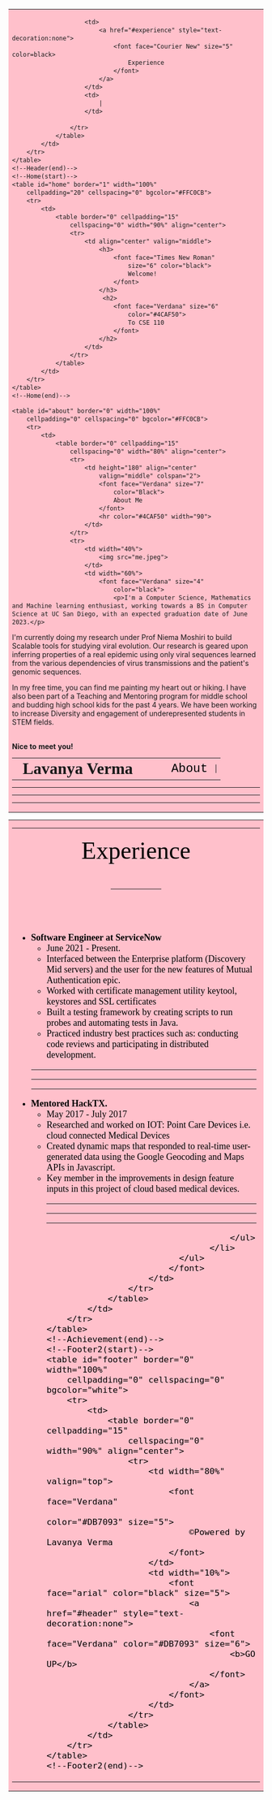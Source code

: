 <!DOCTYPE html>
<html lang="en">
<head>
    <meta charset="UTF-8">
    <meta name="viewport" content=
        "width=device-width, initial-scale=1.0">
    <title>Lavanya's User Page</title>
</head>
 
<body>
    <!--Header(start)-->
    <table id="header" border="0" width="100%"
        cellpadding="0" cellspacing="0" bgcolor="#FFC0CB">
        <tr>
            <td>
                <table border="0" cellpadding="15"
                    cellspacing="0" width="90%" align="center">
                    <tr>
                        <td>
                        </td>
                        <td>
                            <font face="Comic sans MS" size="6">
                                <b>Lavanya Verma</b>
                            </font>
                        </td>
                        <td width="15%">       
                        </td>
                        <td>
                            <a href="#about" style="text-decoration:none">
                                <font face="Courier New" size="5" color=black>
                                    About
                                </font>
                            </a>
                        </td>
                        <td>
                            |
                        </td>
                    
                        <td>
                            <a href="#experience" style="text-decoration:none">
                                <font face="Courier New" size="5" color=black>
                                    Experience
                                </font>
                            </a>
                        </td>
                        <td>
                            |
                        </td>
                   
                    </tr>
                </table>
            </td>
        </tr>
    </table>
    <!--Header(end)-->
    <!--Home(start)-->
    <table id="home" border="1" width="100%"
        cellpadding="20" cellspacing="0" bgcolor="#FFC0CB">
        <tr>
            <td>
                <table border="0" cellpadding="15"
                    cellspacing="0" width="90%" align="center">
                    <tr>
                        <td align="center" valign="middle">
                            <h3>
                                <font face="Times New Roman"
                                    size="6" color="black">
                                    Welcome!
                                </font>
                            </h3>
                             <h2>
                                <font face="Verdana" size="6"
                                    color="#4CAF50">
                                    To CSE 110
                                </font>
                            </h2>
                        </td>
                    </tr>
                </table>
            </td>
        </tr>
    </table>
    <!--Home(end)-->
<!--About(start)-->
    <table id="about" border="0" width="100%"
        cellpadding="0" cellspacing="0" bgcolor="#FFC0CB">
        <tr>
            <td>
                <table border="0" cellpadding="15"
                    cellspacing="0" width="80%" align="center">
                    <tr>
                        <td height="180" align="center"
                            valign="middle" colspan="2">
                            <font face="Verdana" size="7"
                                color="Black">
                                About Me
                            </font>
                            <hr color="#4CAF50" width="90">
                        </td>
                    </tr>
                    <tr>
                        <td width="40%">
                            <img src="me.jpeg">
                        </td>
                        <td width="60%">
                            <font face="Verdana" size="4"
                                color="black">
                                <p>I'm a Computer Science, Mathematics and Machine learning enthusiast, working towards a BS in Computer Science at UC San Diego, with an expected graduation date of June 2023.</p>
<p> I'm currently doing my research under Prof Niema Moshiri to build Scalable tools for studying viral evolution. Our research is geared upon inferring properties of a real epidemic
using only viral sequences learned from the various dependencies of virus transmissions and the patient's genomic sequences.  </p> <p> In my free time, you can find me painting my heart out or hiking. I have also been part of a Teaching and Mentoring program for middle school and budding high school kids for the past 4 years. We have been working to increase Diversity and engagement of underepresented students in STEM fields. </p>
                                <br>
                                <b>Nice to meet you!</b>
                            </font>
                        </td>
                    </tr>
                </table>
                <hr color="black">
                <hr color="black">
                <hr color="black">
            </td>
        </tr>
    </table>
    <!--About(end)-->
    <!--Achievement(start)-->
    <table id="experience" border="0" width="100%"
        cellpadding="0" cellspacing="0" bgcolor="pink">
        <tr>
            <td>
                <table border="0" cellpadding="15"
                    cellspacing="0" width="80%" align="center">
                    <tr>
                        <td height="180" align="center" valign="middle">
                            <font face="Verdana" size="7" color="black">
                                Experience
                                <hr color="black" width="100">
                            </font>
                        </td>
                    </tr>
                    <tr>
                        <td>
                            <font face="Verdana" size="4" color="black">
                                <ul>
                                    <li>
                                        <b>Software Engineer at ServiceNow</b>
                                        <ul>
                                            <li>
                                                June 2021 - Present.
                                            </li>
                                            <li>
                                              Interfaced between the Enterprise platform (Discovery Mid servers) and the user for the new features of Mutual Authentication epic.
                                              </li>
<li>Worked with certificate management utility keytool, keystores and SSL certificates </li>
<li>Built a testing framework by creating scripts to run probes and automating tests in Java. </li>
<li>Practiced industry best practices such as: conducting code reviews and participating in distributed development.   </li>                                        </ul>
                                    </li>
                                    <li>
                                        <hr color="black">
                                        <hr color="black">
                                        <hr color="black">
                                        <b>Mentored HackTX.</b>
                                        <ul>
                                           <li>
                                                May 2017 - July 2017 </li>
                                            <li> Researched and worked on IOT: Point Care Devices i.e.
cloud connected Medical Devices</li>
                                <li> Created dynamic maps that responded to real-time user-generated data using the Google Geocoding and Maps APIs in Javascript.</li>    
                                <li> Key member in the improvements in design feature
					inputs in this project of cloud based medical devices. </li>
                                            <hr color="black">
                                            <hr color="black">
                                            <hr color="black">
                                         
                                        </ul>
                                    </li>
                              </ul>
                            </font>
                        </td>
                    </tr>
                </table>
            </td>
        </tr>
    </table>
    <!--Achievement(end)--> 
    <!--Footer2(start)-->
    <table id="footer" border="0" width="100%"
        cellpadding="0" cellspacing="0" bgcolor="white">
        <tr>
            <td>
                <table border="0" cellpadding="15"
                    cellspacing="0" width="90%" align="center">
                    <tr>
                        <td width="80%" valign="top">
                            <font face="Verdana"
                                color="#DB7093" size="5">
                                ©Powered by Lavanya Verma
                            </font>
                        </td>
                        <td width="10%">
                            <font face="arial" color="black" size="5">
                                <a href="#header" style="text-decoration:none">
                                    <font face="Verdana" color="#DB7093" size="6">
                                        <b>GO UP</b>
                                    </font>
                                </a>
                            </font>
                        </td>
                    </tr>
                </table>
            </td>
        </tr>
    </table>
    <!--Footer2(end)-->
 
</body>
 
</html>
